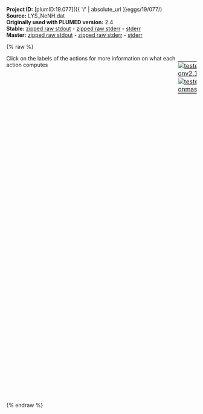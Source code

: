 **Project ID:** [plumID:19.077]({{ '/' | absolute_url }}eggs/19/077/)  
**Source:** LYS_NeNH.dat  
**Originally used with PLUMED version:** 2.4  
**Stable:** [zipped raw stdout](LYS_NeNH.dat.plumed.stdout.txt.zip) - [zipped raw stderr](LYS_NeNH.dat.plumed.stderr.txt.zip) - [stderr](LYS_NeNH.dat.plumed.stderr)  
**Master:** [zipped raw stdout](LYS_NeNH.dat.plumed_master.stdout.txt.zip) - [zipped raw stderr](LYS_NeNH.dat.plumed_master.stderr.txt.zip) - [stderr](LYS_NeNH.dat.plumed_master.stderr)  

{% raw %}
<div style="width: 100%; float:left">
<div style="width: 90%; float:left" id="value_details_data/LYS_NeNH.dat"> Click on the labels of the actions for more information on what each action computes </div>
<div style="width: 10%; float:left"><table><tr><td style="padding:1px"><a href="LYS_NeNH.dat.plumed.stderr"><img src="https://img.shields.io/badge/v2.10-passing-green.svg" alt="tested onv2.10" /></a></td></tr><tr><td style="padding:1px"><a href="LYS_NeNH.dat.plumed_master.stderr"><img src="https://img.shields.io/badge/master-passing-green.svg" alt="tested onmaster" /></a></td></tr></table></div></div>
<pre style="width=97%;">
<span style="color:blue" class="comment">#RESTART</span>
<span style="color:blue" class="comment">#CVs </span>
<span class="plumedtooltip" style="color:green">MOLINFO<span class="right">This command is used to provide information on the molecules that are present in your system. <a href="https://www.plumed.org/doc-master/user-doc/html/_m_o_l_i_n_f_o.html" style="color:green">More details</a><i></i></span></span> <span class="plumedtooltip">MOLTYPE<span class="right"> what kind of molecule is contained in the pdb file - usually not needed since protein/RNA/DNA are compatible<i></i></span></span>=protein <span class="plumedtooltip">STRUCTURE<span class="right">a file in pdb format containing a reference structure<i></i></span></span>=lys.pdb
<span style="display:none;" id="data/LYS_NeNH.dat">The MOLINFO action with label <b></b> calculates something</span><b name="data/LYS_NeNH.datc1" onclick='showPath("data/LYS_NeNH.dat","data/LYS_NeNH.datc1","data/LYS_NeNH.datc1","violet")'>c1</b><span style="display:none;" id="data/LYS_NeNH.datc1">The COM action with label <b>c1</b> calculates the following quantities:<table  align="center" frame="void" width="95%" cellpadding="5%"><tr><td width="5%"><b> Quantity </b>  </td><td width="5%"><b> Type </b>  </td><td><b> Description </b> </td></tr><tr><td width="5%">c1</td><td width="5%"><font color="violet">atoms</font></td><td>virtual atom calculated by COM action</td></tr></table></span>: <span class="plumedtooltip" style="color:green">COM<span class="right">Calculate the center of mass for a group of atoms. <a href="https://www.plumed.org/doc-master/user-doc/html/_c_o_m.html" style="color:green">More details</a><i></i></span></span> <span class="plumedtooltip">ATOMS<span class="right">the list of atoms which are involved the virtual atom's definition<i></i></span></span>=1-34 <span style="color:blue" class="comment">#COM from peptide to surface </span>
<b name="data/LYS_NeNH.datd1" onclick='showPath("data/LYS_NeNH.dat","data/LYS_NeNH.datd1","data/LYS_NeNH.datd1","black")'>d1</b><span style="display:none;" id="data/LYS_NeNH.datd1">The DISTANCE action with label <b>d1</b> calculates the following quantities:<table  align="center" frame="void" width="95%" cellpadding="5%"><tr><td width="5%"><b> Quantity </b>  </td><td width="5%"><b> Type </b>  </td><td><b> Description </b> </td></tr><tr><td width="5%">d1.x</td><td width="5%"><font color="black">scalar</font></td><td>the x-component of the vector connecting the two atoms</td></tr><tr><td width="5%">d1.y</td><td width="5%"><font color="black">scalar</font></td><td>the y-component of the vector connecting the two atoms</td></tr><tr><td width="5%">d1.z</td><td width="5%"><font color="black">scalar</font></td><td>the z-component of the vector connecting the two atoms</td></tr></table></span>: <span class="plumedtooltip" style="color:green">DISTANCE<span class="right">Calculate the distance between a pair of atoms. <a href="https://www.plumed.org/doc-master/user-doc/html/_d_i_s_t_a_n_c_e.html" style="color:green">More details</a><i></i></span></span> <span class="plumedtooltip">ATOMS<span class="right">the pair of atom that we are calculating the distance between<i></i></span></span>=1945,<b name="data/LYS_NeNH.datc1">c1</b> <span class="plumedtooltip">COMPONENTS<span class="right"> calculate the x, y and z components of the distance separately and store them as label<i></i></span></span> <span class="plumedtooltip">NOPBC<span class="right"> ignore the periodic boundary conditions when calculating distances<i></i></span></span> <span style="color:blue" class="comment">#dist peptide to surface</span>
<br/><span style="color:blue" class="comment">#restraint </span>
<b name="data/LYS_NeNH.datwall1" onclick='showPath("data/LYS_NeNH.dat","data/LYS_NeNH.datwall1","data/LYS_NeNH.datwall1","black")'>wall1</b><span style="display:none;" id="data/LYS_NeNH.datwall1">The UPPER_WALLS action with label <b>wall1</b> calculates the following quantities:<table  align="center" frame="void" width="95%" cellpadding="5%"><tr><td width="5%"><b> Quantity </b>  </td><td width="5%"><b> Type </b>  </td><td><b> Description </b> </td></tr><tr><td width="5%">wall1.bias</td><td width="5%"><font color="black">scalar</font></td><td>the instantaneous value of the bias potential</td></tr><tr><td width="5%">wall1.force2</td><td width="5%"><font color="black">scalar</font></td><td>the instantaneous value of the squared force due to this bias potential</td></tr></table></span>: <span class="plumedtooltip" style="color:green">UPPER_WALLS<span class="right">Defines a wall for the value of one or more collective variables, <a href="https://www.plumed.org/doc-master/user-doc/html/_u_p_p_e_r__w_a_l_l_s.html" style="color:green">More details</a><i></i></span></span> <span class="plumedtooltip">ARG<span class="right">the arguments on which the bias is acting<i></i></span></span>=<b name="data/LYS_NeNH.datd1">d1.z</b> <span class="plumedtooltip">AT<span class="right">the positions of the wall<i></i></span></span>=3.0 <span class="plumedtooltip">KAPPA<span class="right">the force constant for the wall<i></i></span></span>=1500

<span style="color:blue" class="comment">#pb</span>
<span class="plumedtooltip" style="color:green">METAD<span class="right">Used to performed metadynamics on one or more collective variables. <a href="https://www.plumed.org/doc-master/user-doc/html/_m_e_t_a_d.html" style="color:green">More details</a><i></i></span></span> ...
<span class="plumedtooltip">ARG<span class="right">the labels of the scalars on which the bias will act<i></i></span></span>=<b name="data/LYS_NeNH.datd1">d1.z</b>
<span class="plumedtooltip">SIGMA<span class="right">the widths of the Gaussian hills<i></i></span></span>=0.05
<span class="plumedtooltip">HEIGHT<span class="right">the heights of the Gaussian hills<i></i></span></span>=0.2 <span style="color:blue" class="comment">#kj/mol</span>
<span class="plumedtooltip">PACE<span class="right">the frequency for hill addition<i></i></span></span>=500 
<span class="plumedtooltip">BIASFACTOR<span class="right">use well tempered metadynamics and use this bias factor<i></i></span></span>=10
<span class="plumedtooltip">TEMP<span class="right">the system temperature - this is only needed if you are doing well-tempered metadynamics<i></i></span></span>=300
<span class="plumedtooltip">GRID_MIN<span class="right">the lower bounds for the grid<i></i></span></span>=-3.0
<span class="plumedtooltip">GRID_MAX<span class="right">the upper bounds for the grid<i></i></span></span>=7.0
<span class="plumedtooltip">LABEL<span class="right">a label for the action so that its output can be referenced in the input to other actions<i></i></span></span>=<b name="data/LYS_NeNH.datmetad" onclick='showPath("data/LYS_NeNH.dat","data/LYS_NeNH.datmetad","data/LYS_NeNH.datmetad","black")'>metad</b><span style="display:none;" id="data/LYS_NeNH.datmetad">The METAD action with label <b>metad</b> calculates the following quantities:<table  align="center" frame="void" width="95%" cellpadding="5%"><tr><td width="5%"><b> Quantity </b>  </td><td width="5%"><b> Type </b>  </td><td><b> Description </b> </td></tr><tr><td width="5%">metad.bias</td><td width="5%"><font color="black">scalar</font></td><td>the instantaneous value of the bias potential</td></tr></table></span>
<span class="plumedtooltip">FILE<span class="right"> a file in which the list of added hills is stored<i></i></span></span>=HILLS.d1
... METAD

<br/><span class="plumedtooltip" style="color:green">PRINT<span class="right">Print quantities to a file. <a href="https://www.plumed.org/doc-master/user-doc/html/_p_r_i_n_t.html" style="color:green">More details</a><i></i></span></span> <span class="plumedtooltip">ARG<span class="right">the labels of the values that you would like to print to the file<i></i></span></span>=<b name="data/LYS_NeNH.datd1">d1.z</b>,<b name="data/LYS_NeNH.datmetad">metad.bias</b> <span class="plumedtooltip">STRIDE<span class="right"> the frequency with which the quantities of interest should be output<i></i></span></span>=500 <span class="plumedtooltip">FILE<span class="right">the name of the file on which to output these quantities<i></i></span></span>=COLVAR
</pre>
{% endraw %}
